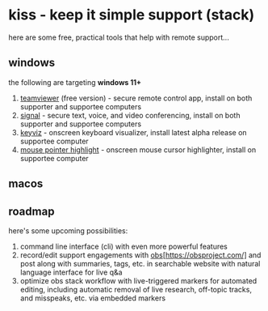 # kiss - keep it simple support (stack)

here are some free, practical tools that help with remote support...

## windows

the following are targeting **windows 11+**

1. [teamviewer](https://www.teamviewer.com/en-us/) (free version) - secure remote control app, install on both supporter and supportee computers
1. [signal](https://signal.org/) - secure text, voice, and video conferencing, install on both supporter and supportee computers
1. [keyviz](https://github.com/mulaRahul/keyviz) - onscreen keyboard visualizer, install latest alpha release on supportee computer
1. [mouse pointer highlight](https://apps.microsoft.com/detail/9p7sb9s4rq7z?hl=en-US&gl=US) - onscreen mouse cursor highlighter, install on supportee computer

## macos

## roadmap

here's some upcoming possibilities:

1. command line interface (cli) with even more powerful features
1. record/edit support engagements with [obs]()[https://obsproject.com/] and post along with summaries, tags, etc. in searchable website with natural language interface for live q&a
1. optimize obs stack workflow with live-triggered markers for automated editing, including automatic removal of live research, off-topic tracks, and misspeaks, etc. via embedded markers
